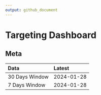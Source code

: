 ```yaml
---
output: github_document
---
```


# Targeting Dashboard



## Meta


|Data           |Latest     |
|:--------------|:----------|
|30 Days Window |2024-01-28 |
|7 Days Window  |2024-01-28 |
